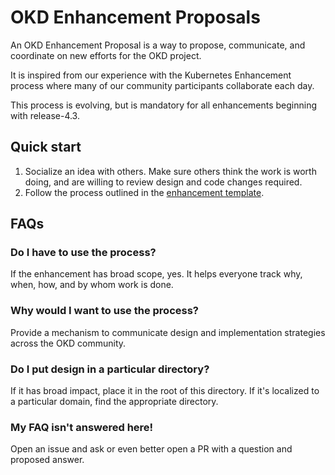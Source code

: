 # OKD Enhancement Proposals

An OKD Enhancement Proposal is a way to propose, communicate, and coordinate on
new efforts for the OKD project.

It is inspired from our experience with the Kubernetes Enhancement process where
many of our community participants collaborate each day.

This process is evolving, but is mandatory for all enhancements beginning with
release-4.3.

## Quick start

1. Socialize an idea with others.  Make sure others think the work is worth
   doing, and are willing to review design and code changes required.
2. Follow the process outlined in the [enhancement
   template](template.md).

## FAQs

### Do I have to use the process?

If the enhancement has broad scope, yes.  It helps everyone track why, when,
how, and by whom work is done.

### Why would I want to use the process?

Provide a mechanism to communicate design and implementation strategies across
the OKD community.

### Do I put design in a particular directory?

If it has broad impact, place it in the root of this directory.  If it's
localized to a particular domain, find the appropriate directory.

### My FAQ isn't answered here!

Open an issue and ask or even better open a PR with a question and proposed
answer.
